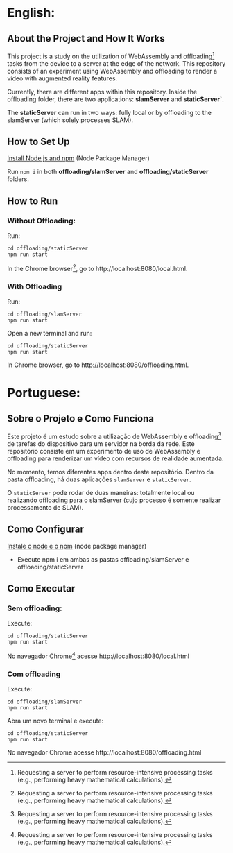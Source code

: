 # English:
## About the Project and How It Works
This project is a study on the utilization of WebAssembly and offloading[^1] tasks from the device to a server at the edge of the network. This repository consists of an experiment using WebAssembly and offloading to render a video with augmented reality features.

Currently, there are different apps within this repository. Inside the offloading folder, there are two applications: **slamServer** and **staticServer`**.

The **staticServer** can run in two ways: fully local or by offloading to the slamServer (which solely processes SLAM).

[^1]: Requesting a server to perform resource-intensive processing tasks (e.g., performing heavy mathematical calculations).

## How to Set Up

[Install Node.js and npm](https://docs.npmjs.com/downloading-and-installing-node-js-and-npm) (Node Package Manager)

Run `npm i` in both **offloading/slamServer** and **offloading/staticServer** folders.

## How to Run

### Without Offloading:

Run:
```
cd offloading/staticServer
npm run start
```
In the Chrome browser[^1], go to http://localhost:8080/local.html.

[^1]: Currently only works in Chrome as the AlvaAR library utilizes the browser's V8 engine.

### With Offloading

Run:
```
cd offloading/slamServer
npm run start
```

Open a new terminal and run:
```
cd offloading/staticServer
npm run start
```
In Chrome browser, go to http://localhost:8080/offloading.html.


# Portuguese:
## Sobre o Projeto e Como Funciona
Este projeto é um estudo sobre a utilização de WebAssembly e offloading[^1] de tarefas do dispositivo para um servidor na borda da rede. Este repositório consiste em um experimento de uso de WebAssembly e offloading para renderizar um vídeo com recursos de realidade aumentada.

No momento, temos diferentes apps dentro deste repositório. Dentro da pasta offloading, há duas aplicações `slamServer` e `staticServer`. 

O `staticServer` pode rodar de duas maneiras: totalmente local ou realizando offloading para o slamServer (cujo processo é somente realizar processamento de SLAM).

[^1]: requisitar a um servidor para realizar processamento que demandam muitos recursos (e.g., realizar cálculos matemáticos pesados).

## Como Configurar

[Instale o node e o npm](https://docs.npmjs.com/downloading-and-installing-node-js-and-npm) (node package manager)

- Execute npm i em ambas as pastas offloading/slamServer e offloading/staticServer

## Como Executar

### Sem offloading:

Execute:
```
cd offloading/staticServer
npm run start
```
No navegador Chrome[^1] acesse http://localhost:8080/local.html

[^1]: Por hora, funciona somente no Chrome pois a biblioteca AlvaAR utiliza a engine V8 do navegador)

### Com offloading
 
Execute:
```
cd offloading/slamServer
npm run start
```
Abra um novo terminal e execute:
```
cd offloading/staticServer
npm run start
```
No navegador Chrome acesse http://localhost:8080/offloading.html